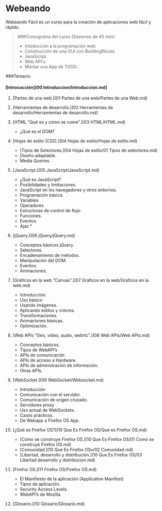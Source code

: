 Webeando
========

Webeando Fácil es un curso para la creación de aplicaciones web fácil y rápido.

> ###Cronograma del curso (Sesiones de 45 min):
>
> - Intoducción a la programación web.
> - Construcción de una GUI con BuildingBlocks.
> - JavaScript.
> - Web API's.
> - Montar una App de TODO.


###Temario:

#### [Introcucción](00 Introduccion/Introduccion.md)

01. [Partes de una web.](01 Partes de una web/Partes de una Web.md)

02. [Herramientas de desarrollo.](02 Herramientas de desarrollo/Herramientas de desarrollo.md)

03. [HTML "Qué es y cómo se come".](03 HTML/HTML.md)
	- ¿Qué es el DOM?

04. [Hojas de estilo (CSS).](04 Hojas de estilo/Hojas de estilo.md)
	- [Tipos de Selectores.](04 Hojas de estilo/01 Tipos de selectores.md)
	- Diseño adaptable.
	- Media Queries.
	
05. [JavaScript.](05 JavaScript/JavaScript.md)
	- ¿Qué es JavaScript?
	- Posibilidades y limitaciones.
	- JavaScript en los navegadores y otros entornos.
	- Programación básica.
	- Variables
	- Operadores
	- Estructuras de control de flujo
	- Funciones.
	- Eventos.
	- Ajax *

06. [jQuery.](06 jQuery/jQuery.md)
	- Conceptos básicos jQuery.
	- Selectores.
	- Encadenamiento de métodos.
	- Manipulación del DOM.
	- Eventos.
	- Animaciones.

07. [Gráficos en la web "Canvas".](07 Graficos en la web/Graficos en la web.md)
	- Introducción.
	- Uso básico
	- Usando imágenes.
	- Aplicando estilos y colores.
	- Transformaciones.
	- Animaciones básicas.
	- Optimización.

08. [Web APIs "Geo, video, audio, webrtc".](08 Web APIs/Web APIs.md)
	- Conceptos básicos.
	- Tipos de WebAPI’s
	- APIs de comunicación
	- APIs de acceso a Hardware.
	- APIs de administración de información.
	- Otras APIs.

09. [WebSocket.](09 WebSocket/Websocket.md)
	- Introducción
	- Comunicación con el servidor.
	- Comunicación de origen cruzado.
	- Servidores proxy
	- Uso actual de WebSockets.
	- Casos prácticos.
	- De Webapp a Firefox OS App.
	
10. [¿Qué es Firefox OS?](10 Que Es Firefox OS/Que es Firefox OS.md)
	- [Cómo se construye Firefox OS.](10 Que Es Firefox OS/01 Como se construye Firefox OS.md)
	- [Comunidad.](10 Que Es Firefox OSx/02 Comunidad.md)
	- [Libertad, desarrollo y distribución.](10 Que Es Firefox OS/03 Libertad desarrollo y distribucion.md)
	
11. [Firefox OS.](11 Firefox OS/Firefox OS.md)
	- El Manifiesto de la aplicación (Application Manifest)
	- Tipos de aplicación.
	- Security Access Levels.
	- WebAPI’s de Mozilla.
	
12. [Glosario.](10 Glosario/Glosario.md)
